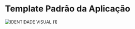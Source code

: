 # Template Padrão da Aplicação

![IDENTIDADE VISUAL (1)](https://github.com/ICEI-PUC-Minas-PMV-ADS/pmv-ads-2024-1-e3-proj-mov-t4-eventpass/assets/65399666/79282a1d-253a-42bf-bc83-fe5fd15659aa)
